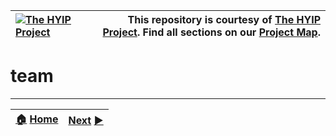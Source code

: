 |[![The HYIP Project](https://avatars1.githubusercontent.com/u/8466209?v=10&s=30)](https://github.com/hyip) |This repository is courtesy of [The HYIP Project](https://github.com/hyip "High Yard Investment Program"). Find all sections on our [Project Map](https://github.com/hyip/info/wiki/maps#project-map "Project Mapping").|
|:----|----:|

# team


***
|[:house:](https://github.com/hyip) [Home](https://github.com/hyip)|[Next](https://github.com/hyipscript/hyipscript.github.io) [:arrow_forward:](https://github.com/hyipscript/hyipscript.github.io)|
|:----|----:|
